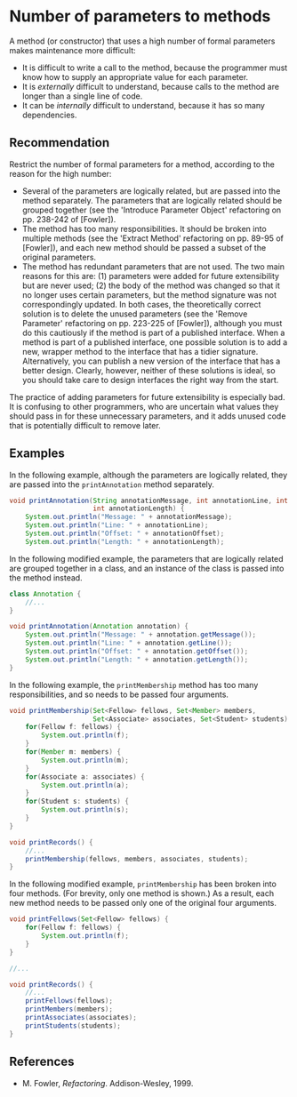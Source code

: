 # Number of parameters to methods
A method (or constructor) that uses a high number of formal parameters makes maintenance more difficult:

* It is difficult to write a call to the method, because the programmer must know how to supply an appropriate value for each parameter.
* It is *externally* difficult to understand, because calls to the method are longer than a single line of code.
* It can be *internally* difficult to understand, because it has so many dependencies.

## Recommendation
Restrict the number of formal parameters for a method, according to the reason for the high number:

* Several of the parameters are logically related, but are passed into the method separately. The parameters that are logically related should be grouped together (see the 'Introduce Parameter Object' refactoring on pp. 238-242 of \[Fowler\]).
* The method has too many responsibilities. It should be broken into multiple methods (see the 'Extract Method' refactoring on pp. 89-95 of \[Fowler\]), and each new method should be passed a subset of the original parameters.
* The method has redundant parameters that are not used. The two main reasons for this are: (1) parameters were added for future extensibility but are never used; (2) the body of the method was changed so that it no longer uses certain parameters, but the method signature was not correspondingly updated. In both cases, the theoretically correct solution is to delete the unused parameters (see the 'Remove Parameter' refactoring on pp. 223-225 of \[Fowler\]), although you must do this cautiously if the method is part of a published interface.
When a method is part of a published interface, one possible solution is to add a new, wrapper method to the interface that has a tidier signature. Alternatively, you can publish a new version of the interface that has a better design. Clearly, however, neither of these solutions is ideal, so you should take care to design interfaces the right way from the start.

The practice of adding parameters for future extensibility is especially bad. It is confusing to other programmers, who are uncertain what values they should pass in for these unnecessary parameters, and it adds unused code that is potentially difficult to remove later.


## Examples
In the following example, although the parameters are logically related, they are passed into the `printAnnotation` method separately.


```java
void printAnnotation(String annotationMessage, int annotationLine, int annotationOffset,
                     int annotationLength) {
    System.out.println("Message: " + annotationMessage);
    System.out.println("Line: " + annotationLine);
    System.out.println("Offset: " + annotationOffset);
    System.out.println("Length: " + annotationLength);
```
In the following modified example, the parameters that are logically related are grouped together in a class, and an instance of the class is passed into the method instead.


```java
class Annotation {
    //...
}

void printAnnotation(Annotation annotation) {
    System.out.println("Message: " + annotation.getMessage());
    System.out.println("Line: " + annotation.getLine());
    System.out.println("Offset: " + annotation.getOffset());
    System.out.println("Length: " + annotation.getLength());
}
```
In the following example, the `printMembership` method has too many responsibilities, and so needs to be passed four arguments.


```java
void printMembership(Set<Fellow> fellows, Set<Member> members, 
                     Set<Associate> associates, Set<Student> students) {
    for(Fellow f: fellows) {
        System.out.println(f);
    }
    for(Member m: members) {
        System.out.println(m);
    }
    for(Associate a: associates) {
        System.out.println(a);
    }
    for(Student s: students) {
        System.out.println(s);
    }
}

void printRecords() {
    //...
    printMembership(fellows, members, associates, students);
}
```
In the following modified example, `printMembership` has been broken into four methods. (For brevity, only one method is shown.) As a result, each new method needs to be passed only one of the original four arguments.


```java
void printFellows(Set<Fellow> fellows) {
    for(Fellow f: fellows) {
        System.out.println(f);
    }
}

//...

void printRecords() {
    //...
    printFellows(fellows);
    printMembers(members);
    printAssociates(associates);
    printStudents(students);
}
```

## References
* M. Fowler, *Refactoring*. Addison-Wesley, 1999.
